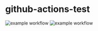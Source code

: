 # github-actions-test

![example workflow](https://github.com/cmsheehan/github-actions-test/actions/workflows/github-action-test.yml/badge.svg)
![example workflow](https://github.com/cmsheehan/github-actions-test/actions/workflows/github-action-test2.yml/badge.svg)
